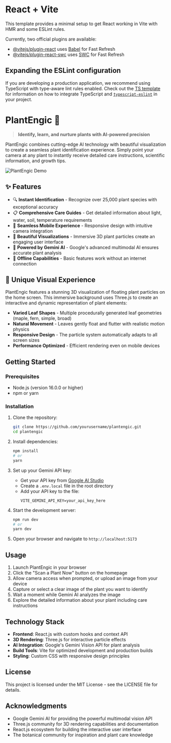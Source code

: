 # React + Vite

This template provides a minimal setup to get React working in Vite with HMR and some ESLint rules.

Currently, two official plugins are available:

- [@vitejs/plugin-react](https://github.com/vitejs/vite-plugin-react/blob/main/packages/plugin-react) uses [Babel](https://babeljs.io/) for Fast Refresh
- [@vitejs/plugin-react-swc](https://github.com/vitejs/vite-plugin-react/blob/main/packages/plugin-react-swc) uses [SWC](https://swc.rs/) for Fast Refresh

## Expanding the ESLint configuration

If you are developing a production application, we recommend using TypeScript with type-aware lint rules enabled. Check out the [TS template](https://github.com/vitejs/vite/tree/main/packages/create-vite/template-react-ts) for information on how to integrate TypeScript and [`typescript-eslint`](https://typescript-eslint.io) in your project.

# PlantEngic 🌱

> **Identify, learn, and nurture plants with AI-powered precision**

PlantEngic combines cutting-edge AI technology with beautiful visualization to create a seamless plant identification experience. Simply point your camera at any plant to instantly receive detailed care instructions, scientific information, and growth tips.

![PlantEngic Demo](https://via.placeholder.com/800x400?text=PlantEngic+Demo)

## ✨ Features

- 🔍 **Instant Identification** - Recognize over 25,000 plant species with exceptional accuracy
- 📋 **Comprehensive Care Guides** - Get detailed information about light, water, soil, temperature requirements
- 📱 **Seamless Mobile Experience** - Responsive design with intuitive camera integration
- 🌈 **Beautiful Visualizations** - Immersive 3D plant particles create an engaging user interface
- 🧠 **Powered by Gemini AI** - Google's advanced multimodal AI ensures accurate plant analysis
- 🔄 **Offline Capabilities** - Basic features work without an internet connection

## 🎨 Unique Visual Experience

PlantEngic features a stunning 3D visualization of floating plant particles on the home screen. This immersive background uses Three.js to create an interactive and dynamic representation of plant elements:

- **Varied Leaf Shapes** - Multiple procedurally generated leaf geometries (maple, fern, simple, broad)
- **Natural Movement** - Leaves gently float and flutter with realistic motion physics
- **Responsive Design** - The particle system automatically adapts to all screen sizes
- **Performance Optimized** - Efficient rendering even on mobile devices

## Getting Started

### Prerequisites

- Node.js (version 16.0.0 or higher)
- npm or yarn

### Installation

1. Clone the repository:
   ```bash
   git clone https://github.com/yourusername/plantengic.git
   cd plantengic
   ```

2. Install dependencies:
   ```bash
   npm install
   # or
   yarn
   ```

3. Set up your Gemini API key:
   - Get your API key from [Google AI Studio](https://ai.google.dev/)
   - Create a `.env.local` file in the root directory
   - Add your API key to the file:
     ```
     VITE_GEMINI_API_KEY=your_api_key_here
     ```

4. Start the development server:
   ```bash
   npm run dev
   # or
   yarn dev
   ```

5. Open your browser and navigate to `http://localhost:5173`

## Usage

1. Launch PlantEngic in your browser
2. Click the "Scan a Plant Now" button on the homepage
3. Allow camera access when prompted, or upload an image from your device
4. Capture or select a clear image of the plant you want to identify
5. Wait a moment while Gemini AI analyzes the image
6. Explore the detailed information about your plant including care instructions

## Technology Stack

- **Frontend**: React.js with custom hooks and context API
- **3D Rendering**: Three.js for interactive particle effects
- **AI Integration**: Google's Gemini Vision API for plant analysis
- **Build Tools**: Vite for optimized development and production builds
- **Styling**: Custom CSS with responsive design principles

## License

This project is licensed under the MIT License - see the LICENSE file for details.

## Acknowledgments

- Google Gemini AI for providing the powerful multimodal vision API
- Three.js community for 3D rendering capabilities and documentation
- React.js ecosystem for building the interactive user interface
- The botanical community for inspiration and plant care knowledge
